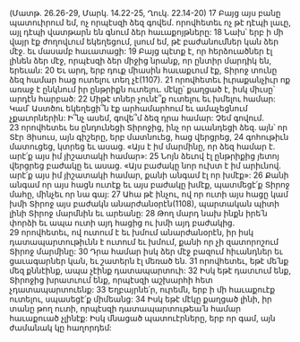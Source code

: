 (Մատթ. 26.26-29, Մարկ. 14.22-25, Ղուկ. 22.14-20)
17 Բայց այս բանը պատուիրում եմ, ոչ որպէսզի ձեզ գովեմ. որովհետեւ ոչ թէ դէպի լաւը, այլ դէպի վատթարն են գնում ձեր հաւաքոյթները: 18 Նախ՝ երբ ի մի վայր էք ժողովւում եկեղեցում, լսում եմ, թէ բաժանումներ կան ձեր մէջ. եւ մասամբ հաւատացի: 19 Բայց պէտք է, որ հերձուածներ էլ լինեն ձեր մէջ, որպէսզի ձեր միջից նրանք, որ ընտիր մարդիկ են, երեւան: 20 Եւ արդ, երբ դուք միասին հաւաքւում էք, Տիրոջ տունը ձեզ համար հաց ուտելու տեղ չէ(1107). 21 որովհետեւ իւրաքանչիւր ոք առաջ է ընկնում իր ընթրիքն ուտելու. մէկը՝ քաղցած է, իսկ միւսը՝ արդէն հարբած: 22 Միթէ տներ չունէ՞ք ուտելու եւ խմելու համար: Կամ՝ Աստծու եկեղեցի՞ն էք արհամարհում եւ ամաչեցնում չքաւորներին: Ի՞նչ ասեմ, գովե՞մ ձեզ դրա համար: Չեմ գովում. 23 որովհետեւ ես ընդունեցի Տիրոջից, ինչ որ աւանդեցի ձեզ. այն՝ որ Տէր Յիսուս, այն գիշերը, երբ մատնուեց, հաց վերցրեց, 24 գոհութիւն մատուցեց, կտրեց եւ ասաց. «Այս է իմ մարմինը, որ ձեզ համար է. արէ՛ք այս իմ յիշատակի համար»: 25 Նոյն ձեւով էլ ընթրիքից յետոյ վերցրեց բաժակը եւ ասաց. «Այս բաժակը նոր ուխտ է իմ արիւնով. արէ՛ք այս իմ յիշատակի համար, քանի անգամ էլ որ խմէք»: 26 Քանի անգամ որ այս հացն ուտէք եւ այս բաժակը խմէք, պատմեցէ՛ք Տիրոջ մահը, մինչեւ որ նա գայ:
27 Ահա թէ ինչու, ով որ ուտի այս հացը կամ խմի Տիրոջ այս բաժակն անարժանօրէն(1108), պարտական պիտի լինի Տիրոջ մարմնին եւ արեանը: 28 Թող մարդ նախ ինքն իրե՛ն փորձի եւ ապա ուտի այդ հացից ու խմի այդ բաժակից. 29 որովհետեւ, ով ուտում է եւ խմում անարժանօրէն, իր իսկ դատապարտութիւնն է ուտում եւ խմում, քանի որ չի զատորոշում Տիրոջ մարմինը: 30 Դրա համար իսկ ձեր մէջ բազում հիւանդներ եւ ցաւագարներ կան, եւ շատերն էլ մեռած են. 31 որովհետեւ, եթէ մե՛նք մեզ քննէինք, ապա չէինք դատապարտուի: 32 Իսկ եթէ դատւում ենք, Տիրոջից խրատւում ենք, որպէսզի աշխարհի հետ չդատապարտուենք:
33 Եղբայրնե՛ր, ուրեմն, երբ ի մի հաւաքուէք ուտելու, սպասեցէ՛ք միմեանց: 34 Իսկ եթէ մէկը քաղցած լինի, իր տանը թող ուտի, որպէսզի դատապարտութեա՛ն համար հաւաքուած չլինէք: Իսկ մնացած պատուէրները, երբ որ գամ, այն ժամանակ կը հաղորդեմ:

